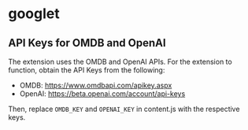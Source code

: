 # googlet

## API Keys for OMDB and OpenAI
The extension uses the OMDB and OpenAI APIs.
For the extension to function, obtain the API Keys from the following: 
- OMDB: https://www.omdbapi.com/apikey.aspx
- OpenAI: https://beta.openai.com/account/api-keys

Then, replace `OMDB_KEY` and `OPENAI_KEY` in content.js with the respective keys.